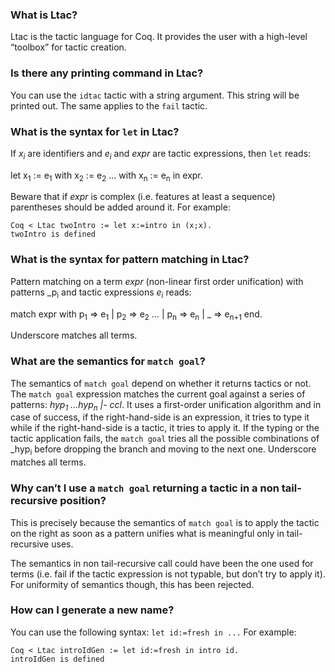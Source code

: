 ### What is Ltac?

Ltac is the tactic language for Coq. It provides the user with a high-level “toolbox” for tactic creation.

### Is there any printing command in Ltac?

You can use the `idtac` tactic with a string argument. This string will be printed out. The same applies
to the `fail` tactic.

### What is the syntax for `let` in Ltac?

If _x<sub>i</sub>_ are identifiers and _e<sub>i</sub>_ and _expr_ are tactic expressions, then `let` reads:

let x<sub>1</sub> := e<sub>1</sub> with x<sub>2</sub> := e<sub>2</sub> ... with x<sub>n</sub> := e<sub>n</sub> in expr.

Beware that if _expr_ is complex (i.e. features at least a sequence) parentheses should be added around it. For example:

```coq
Coq < Ltac twoIntro := let x:=intro in (x;x).
twoIntro is defined
```

### What is the syntax for pattern matching in Ltac?

Pattern matching on a term _expr_ (non-linear first order unification) with patterns _p<sub>i</sub> and tactic expressions _e<sub>i</sub>_ reads:

match expr with p<sub>1</sub> => e<sub>1</sub> | p<sub>2</sub> => e<sub>2</sub> ... | p<sub>n</sub> => e<sub>n</sub> | _ => e<sub>n+1</sub> end.

Underscore matches all terms.

### What are the semantics for `match goal`?

The semantics of `match goal` depend on whether it returns tactics or not. The `match goal` expression matches the current goal against a series of patterns: _hyp<sub>1</sub> ...hyp<sub>n</sub> |- ccl_. It uses a first-order unification algorithm and in case of success, if the right-hand-side is an expression, it tries to type it while if the right-hand-side is a tactic, it tries to apply it. If the typing or the tactic application fails, the `match goal` tries all the possible combinations of _hyp<sub>i</sub> before dropping the branch and moving to the next one. Underscore matches all terms.

### Why can’t I use a `match goal` returning a tactic in a non tail-recursive position?

This is precisely because the semantics of `match goal` is to apply the tactic on the right as soon as a
pattern unifies what is meaningful only in tail-recursive uses.

The semantics in non tail-recursive call could have been the one used for terms (i.e. fail if the tactic
expression is not typable, but don’t try to apply it). For uniformity of semantics though, this has been
rejected.

### How can I generate a new name?
You can use the following syntax: `let id:=fresh in ...` For example:

```coq
Coq < Ltac introIdGen := let id:=fresh in intro id.
introIdGen is defined
```